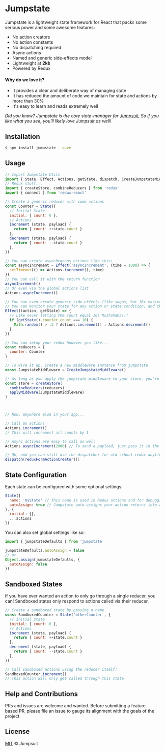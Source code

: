 # Jumpstate

Jumpstate is a lightweight state framework for React that packs some serious power and some awesome features:

- No action creators
- No action constants
- No dispatching required
- Async actions
- Named and generic side-effects model
- Lightweight at **2kb**
- Powered by Redux

#### Why do we love it?
- It provides a clear and deliberate way of managing state
- It has reduced the amount of code we maintain for state and actions by more than 30%
- It's easy to learn and reads extremely well

*Did you know? Jumpstate is the core state-manager for [Jumpsuit](https://github.com/jumpsuit/jumpsuit), So if you like what you see, you'll likely love Jumpsuit as well!*

## Installation

```bash
$ npm install jumpstate --save
```

## Usage

```javascript
// Import Jumpstate Utils
import { State, Effect, Actions, getState, dispatch, CreateJumpstateMiddleware } from 'jumpstate'
// Redux stuff...
import { createStore, combineReducers } from 'redux'
import { connect } from 'redux-react'

// Create a generic reducer with some actions
const Counter = State({
  // Initial State
  initial: { count: 0 },
  // Actions
  increment (state, payload) {
    return { count: ++state.count }
  },
  decrement (state, payload) {
    return { count: --state.count }
  },
})

// You can create asynchronous actions like this:
const asyncIncrement = Effect('asyncIncrement', (time = 1000) => {
  setTimeout(() => Actions.increment(), time)
})
// You can call it with the return function
asyncIncrement()
// Or even via the global actions list
Actions.asyncIncrement()

// You can even create generic side-effects (like sagas, but 10x easier)
// You can monitor your state for any action or state condition, and then respond however you want.
Effect((action, getState) => {
  // Like never letting the count equal 10! Muahahaha!!!
  if (getState().counter.count === 10) {
    Math.random() > .5 ? Actions.increment() : Actions.decrement()
  }
})

// You can setup your redux however you like...
const reducers = {
  counter: Counter
}

// To wire it up, create a new middleware instance from jumpstate
const JumpstateMiddleware = CreateJumpstateMiddleware()

// As long as you apply the jumpstate middleware to your store, you're good to go!
const store = createStore(
  combineReducers(reducers)
  applyMiddware(JumpstateMiddleware)
)



// Now, anywhere else in your app...

// Call an action!
Actions.increment()
// This will increment all counts by 1

// Async actions are easy to call as well
Actions.asyncIncrement(2000) // To send a payload, just pass it in the function

// Oh, and you can still use the dispatcher for old-school redux anytime you want
dispatch(reduxFormActionCreator())
```

## State Configuration

Each state can be configured with some optional settings:
```javascript
State({
  name: 'myState' // This name is used in Redux actions and for debugging. Defaults to a random unique short_id if not specified
  autoAssign: true // Jumpstate auto-assigns your action returns into a new state instance to maintain state immutability. eg. `Object.assign({}, state, newState)`  If you would like to manage your own immutability, set this to false.
}, {
  initial: {},
  ...actions
})
```

You can also set global settings like so:
```javascript
import { jumpstateDefaults } from 'jumpstate'

jumpstateDefaults.autoAssign = false
// or
Object.assign(jumpstateDefaults, {
  autoAssign: false
})
```

## Sandboxed States

If you have ever wanted an action to only go through a single reducer, you can!
Sandboxed states only respond to actions called via their reducer.

```javascript
// Create a sandboxed state by passing a name
const SandboxedCounter = State('otherCounter', {
  // Initial State
  initial: { count: 0 },
  // Actions
  increment (state, payload) {
    return { count: ++state.count }
  },
  decrement (state, payload) {
    return { count: --state.count }
  },
})

// Call sandboxed actions using the reducer itself!
SandboxedCounter.increment()
// This action will only get called through this state
```

## Help and Contributions
PRs and issues are welcome and wanted. Before submitting a feature-based PR, please file an issue to gauge its alignment with the goals of the project.

## License

[MIT](LICENSE) © Jumpsuit

